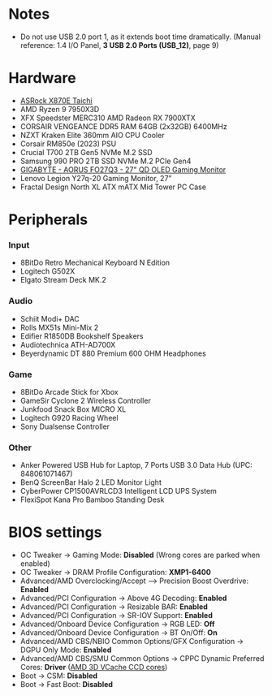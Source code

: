 # Notes
* Do not use USB 2.0 port 1, as it extends boot time dramatically. (Manual reference: 1.4 I/O Panel, **3 USB 2.0 Ports (USB_12)**, page 9)

# Hardware
* [ASRock X870E Taichi](https://www.asrock.com/mb/AMD/X870E%20Taichi/index.asp)
* AMD Ryzen 9 7950X3D
* XFX Speedster MERC310 AMD Radeon RX 7900XTX
* CORSAIR VENGEANCE DDR5 RAM 64GB (2x32GB) 6400MHz
* NZXT Kraken Elite 360mm AIO CPU Cooler
* Corsair RM850e (2023) PSU
* Crucial T700 2TB Gen5 NVMe M.2 SSD
* Samsung 990 PRO 2TB SSD NVMe M.2 PCIe Gen4
* [GIGABYTE - AORUS FO27Q3 - 27" QD OLED Gaming Monitor](https://www.gigabyte.com/Monitor/AORUS-FO27Q3)
* Lenovo Legion Y27q-20 Gaming Monitor, 27”
* Fractal Design North XL ATX mATX Mid Tower PC Case
# Peripherals
### Input
* 8BitDo Retro Mechanical Keyboard N Edition
* Logitech G502X
* Elgato Stream Deck MK.2
### Audio
* Schiit Modi+ DAC
* Rolls MX51s Mini-Mix 2
* Edifier R1850DB Bookshelf Speakers
* Audiotechnica ATH-AD700X
* Beyerdynamic DT 880 Premium 600 OHM Headphones
### Game

* 8BitDo Arcade Stick for Xbox
* GameSir Cyclone 2 Wireless Controller
* Junkfood Snack Box MICRO XL
* Logitech G920 Racing Wheel
* Sony Dualsense Controller
### Other
* Anker Powered USB Hub for Laptop, 7 Ports USB 3.0 Data Hub (UPC: 848061071467)
* BenQ ScreenBar Halo 2 LED Monitor Light
* CyberPower CP1500AVRLCD3 Intelligent LCD UPS System
* FlexiSpot Kana Pro Bamboo Standing Desk
# BIOS settings
* OC Tweaker -> Gaming Mode: **Disabled** (Wrong cores are parked when enabled)
* OC Tweaker -> DRAM Profile Configuration: **XMP1-6400**
* Advanced/AMD Overclocking/Accept --> Precision Boost Overdrive: **Enabled**
* Advanced/PCI Configuration -> Above 4G Decoding: **Enabled**
* Advanced/PCI Configuration -> Resizable BAR: **Enabled**
* Advanced/PCI Configuration -> SR-IOV Support: **Enabled**
* Advanced/Onboard Device Configuration -> RGB LED: **Off**
* Advanced/Onboard Device Configuration -> BT On/Off: **On**
* Advanced/AMD CBS/NBIO Common Options/GFX Configuration -> DGPU Only Mode: **Enabled**
* Advanced/AMD CBS/SMU Common Options -> CPPC Dynamic Preferred Cores: **Driver** ([AMD 3D VCache CCD cores](https://wiki.cachyos.org/configuration/general_system_tweaks/#amd-3d-v-cache-optimizer))
* Boot -> CSM: **Disabled**
* Boot -> Fast Boot: **Disabled**